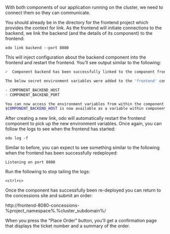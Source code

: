 With both components of our application running on the cluster, we need to connect them so they can communicate.

You should already be in the directory for the frontend project which provides the context for link. As the frontend will initiate connections to the backend, we link the backend (and the details of its component) to the frontend:

```execute-1
odo link backend --port 8080
```

This will inject configuration about the backend component into the frontend  and restart the frontend. You'll see output similar to the following:

```bash
✓  Component backend has been successfully linked to the component frontend

The below secret environment variables were added to the 'frontend' component:

· COMPONENT_BACKEND_HOST
· COMPONENT_BACKEND_PORT

You can now access the environment variables from within the component pod, for example:
$COMPONENT_BACKEND_HOST is now available as a variable within component frontend
```

After creating a new link, odo will automatically restart the frontend component to pick up the new environment variables. Once again, you can follow the logs to see when the frontend has started:

```execute-1
odo log -f
```

Similar to before, you can expect to see something similar to the following when the frontend has been successfully redeployed:

```
Listening on port 8080
```

Run the following to stop tailing the logs:

```execute-1
<ctrl+c>
```

Once the component has successfully been re-deployed you can return to the concessions site and submit an order:

http://frontend-8080-concessions-%project_namespace%.%cluster_subdomain%/

When you press the "Place Order" button, you'll get a confirmation page that displays the ticket number and a summary of the order.